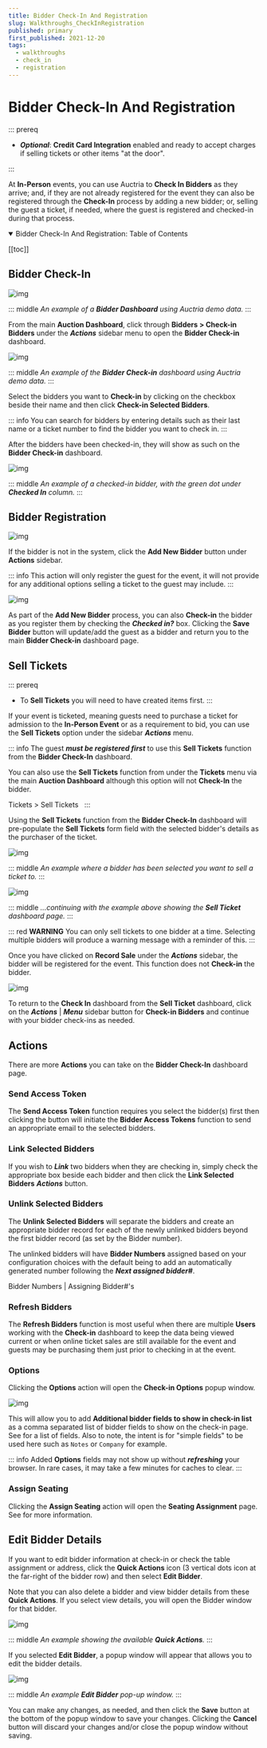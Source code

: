 ```yaml
---
title: Bidder Check-In And Registration
slug: Walkthroughs_CheckInRegistration
published: primary
first_published: 2021-12-20
tags:
  - walkthroughs
  - check_in
  - registration
---
```


# Bidder Check-In And Registration <New/>

::: prereq
- **_Optional_**: **Credit Card Integration** enabled and ready to accept charges if selling tickets or other items "at the door".
  <Link/> <IndexLink slug="CreditCards"/>
:::

At **In-Person** events, you can use Auctria to **Check In Bidders** as they arrive; and, if they are not already registered for the event they can also be registered through the **Check-In** process by adding a new bidder; or, selling the guest a ticket, if needed, where the guest is registered and checked-in during that process.

[comment]: # (“Video: Auctria Training: Check-in”)

<VimeoVideo video="651720944" date="2021-11-30"/>

<HRDiv/>

<details open>
  <summary class="title">Bidder Check-In And Registration: Table of Contents</summary>

  [[toc]]

</details>

<HRDiv/>

## Bidder Check-In

![img](./index.assets/CheckinBiddersButton.png)

::: middle
*An example of a __Bidder Dashboard__ using Auctria demo data.*
:::

From the main **Auction Dashboard**, click through **Bidders > Check-in Bidders** under the **_Actions_** sidebar menu to open the **Bidder Check-in** dashboard.

![img](./index.assets/CheckInBidders.png)

::: middle
*An example of the __Bidder Check-in__ dashboard using Auctria demo data.*
:::

Select the bidders you want to **Check-in** by clicking on the checkbox beside their name and then click **Check-in Selected Bidders**.

::: info
You can search for bidders by entering details such as their last name or a ticket number to find the bidder you want to check in.
:::

After the bidders have been checked-in, they will show as such on the **Bidder Check-in** dashboard.

![img](./index.assets/Checked_In.png)

::: middle
*An example of a checked-in bidder, with the green dot under __Checked In__ column.*
:::

<HRDiv/>

## Bidder Registration

![img](./index.assets/AddNewBidder.png)

If the bidder is not in the system, click the **Add New Bidder** button under **Actions** sidebar.

::: info
This action will only register the guest for the event, it will not provide for any additional options selling a ticket to the guest may include.
:::

![img](./index.assets/CheckedInAndSaved.png)

As part of the **Add New Bidder** process, you can also **Check-in** the bidder as you register them by checking the **_Checked in?_** box. Clicking the **Save Bidder** button will update/add the guest as a bidder and return you to the main **Bidder Check-in** dashboard page.

<HRDiv/>

## Sell Tickets

::: prereq
- To **Sell Tickets** you will need to have created <IndexLink slug="Tickets"/> items first.
:::

If your event is ticketed, meaning guests need to purchase a ticket for admission to the **In-Person Event** or as a requirement to bid, you can use the **Sell Tickets** option under the sidebar **_Actions_** menu.

::: info
The guest **_must be registered first_** to use this **Sell Tickets** function from the **Bidder Check-In** dashboard.

You can also use the **Sell Tickets** function from under the **Tickets** menu via the main **Auction Dashboard** although this option will not **Check-In** the bidder.

<Link/> <IndexLink slug="SellTickets">Tickets > Sell Tickets</IndexLink>
&nbsp;
:::

Using the **Sell Tickets** function from the **Bidder Check-In** dashboard will pre-populate the **Sell Tickets** form field with the selected bidder's details as the purchaser of the ticket.

![img](./index.assets/SelectedBidderSellTicket.png)

::: middle
*An example where a bidder has been selected you want to sell a ticket to.*
:::

![img](./index.assets/SellTicketDashboard.png)

::: middle
*...continuing with the example above showing the __Sell Ticket__ dashboard page.*
:::

::: red
**WARNING**
You can only sell tickets to one bidder at a time. Selecting multiple bidders will produce a warning message with a reminder of this.
:::

Once you have clicked on **Record Sale** under the **_Actions_** sidebar, the bidder will be registered for the event. This function does not **Check-in** the bidder.

![img](./index.assets/ReturnToCheckIn.png)

To return to the **Check In** dashboard from the **Sell Ticket** dashboard, click on the **_Actions_** | **_Menu_** sidebar button for **Check-in Bidders** and continue with your bidder check-ins as needed.

<HRDiv/>

## Actions

There are more **Actions** you can take on the **Bidder Check-In** dashboard page.

### Send Access Token

The **Send Access Token** function requires you select the bidder(s) first then clicking the button will initiate the **Bidder Access Tokens** function to send an appropriate email to the selected bidders.

<Link/> <IndexLink slug="BidderAccessTokens"/>

### Link Selected Bidders

If you wish to **_Link_** two bidders when they are checking in, simply check the appropriate box beside each bidder and then click the **Link Selected Bidders** **_Actions_** button.

<Link/> <indexLink slug="LinkMergeBidders"/>

### Unlink Selected Bidders

The **Unlink Selected Bidders** will separate the bidders and create an appropriate bidder record for each of the newly unlinked bidders beyond the first bidder record (as set by the Bidder number).

The unlinked bidders will have **Bidder Numbers** assigned based on your configuration choices with the default being to add an automatically generated number following the **_Next assigned bidder#_**.

<Link/> <IndexLink slug="Concepts_BidderNumbers" anchor="assigning-bidder-s">Bidder Numbers | Assigning Bidder#'s</IndexLink>

### Refresh Bidders

The **Refresh Bidders** function is most useful when there are multiple **Users** working with the **Check-in** dashboard to keep the data being viewed current or when online ticket sales are still available for the event and guests may be purchasing them just prior to checking in at the event.

### Options <Advanced/>

Clicking the **Options** action will open the **Check-in Options** popup window.

![img](./index.assets/CheckInOptions.png)

This will allow you to add **Additional bidder fields to show in check-in list** as a comma separated list of bidder fields to show on the check-in page. See <indexLink slug="TemplateBidder"/> for a list of fields. Also to note, the intent is for "simple fields" to be used here such as `Notes` or `Company` for example.

::: info
Added **Options** fields may not show up without **_refreshing_** your browser.
In rare cases, it may take a few minutes for caches to clear.
:::

### Assign Seating

Clicking the **Assign Seating** action will open the **Seating Assignment** page.
See <IndexLink slug="AssignSeating"/> for more information.

<HRDiv/>

## Edit Bidder Details

If you want to edit bidder information at check-in or check the table assignment or address, click the **Quick Actions** icon (3 vertical dots icon at the far-right of the bidder row) and then select **Edit Bidder**.

Note that you can also delete a bidder and view bidder details from these **Quick Actions**. If you select view details, you will open the Bidder window for that bidder.

![img](./index.assets/EditBidderDetailsatCheckin.png)

::: middle
*An example showing the available __Quick Actions__.*
:::

If you selected **Edit Bidder**, a popup window will appear that allows you to edit the bidder details.

![img](./index.assets/SaveBidderDetailsatCheckin.png)

::: middle
*An example __Edit Bidder__ pop-up window.*
:::

You can make any changes, as needed, and then click the **Save** button at the bottom of the popup window to save your changes. Clicking the **Cancel** button will discard your changes and/or close the popup window without saving.

<ChildPages/>
<Revised text="Added" date="2021-12-20"/>

